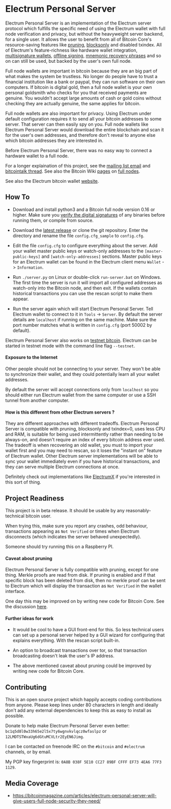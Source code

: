 # Electrum Personal Server

Electrum Personal Server is an implementation of the Electrum server protocol
which fulfills the specific need of using the Electrum wallet with full node
verification and privacy, but without the heavyweight server backend, for a
single user. It allows the user to benefit from all of Bitcoin Core's
resource-saving features like
[pruning](https://bitcoin.org/en/release/v0.12.0#wallet-pruning),
[blocksonly](https://bitcointalk.org/index.php?topic=1377345.0) and disabled
txindex. All of Electrum's feature-richness like hardware wallet integration,
[multisignature wallets](http://docs.electrum.org/en/latest/multisig.html),
[offline signing](http://docs.electrum.org/en/latest/coldstorage.html),
[mnemonic recovery phrases](https://en.bitcoin.it/wiki/Mnemonic_phrase)
and so on can still be used, but backed by the user's own full node.

Full node wallets are important in bitcoin because they are an big part of what
makes the system be trustless. No longer do people have to trust a financial
institution like a bank or paypal, they can run software on their own
computers. If bitcoin is digital gold, then a full node wallet is your own
personal goldsmith who checks for you that received payments are genuine. You
wouldn't accept large amounts of cash or gold coins without checking they are
actually genuine, the same applies for bitcoin.

Full node wallets are also important for privacy. Using Electrum under default
configuration requires it to send all your bitcoin addresses to some server.
That server can then easily spy on you. Full node wallets like Electrum Personal
Server would download the entire blockchain and scan it for the user's own
addresses, and therefore don't reveal to anyone else which bitcoin addresses
they are interested in.

Before Electrum Personal Server, there was no easy way to connect a hardware
wallet to a full node.

For a longer explaination of this project, see the
[mailing list email](https://lists.linuxfoundation.org/pipermail/bitcoin-dev/2018-February/015707.html)
and [bitcointalk thread](https://bitcointalk.org/index.php?topic=2664747.msg27179198). See also the Bitcoin Wiki [pages](https://en.bitcoin.it/wiki/Clearing_Up_Misconceptions_About_Full_Nodes) on [full nodes](https://en.bitcoin.it/wiki/Full_node).

See also the Electrum bitcoin wallet [website](https://electrum.org/).

## How To

* Download and install python3 and a Bitcoin full node version 0.16 or higher. Make sure you
[verify the digital signatures](https://bitcoin.stackexchange.com/questions/50185/how-to-verify-bitcoin-core-release-signing-keys)
of any binaries before running them, or compile from source.

* Download the [latest release](https://github.com/chris-belcher/electrum-personal-server/releases) or clone the git repository. Enter the directory
and rename the file `config.cfg_sample` to `config.cfg`.

* Edit the file `config.cfg` to configure everything about the server. Add your
wallet master public keys or watch-only addresses to the `[master-public-keys]`
and `[watch-only-addresses]` sections. Master public keys for an Electrum wallet
can be found in the Electrum client menu `Wallet` -> `Information`.

* Run `./server.py` on Linux or double-click `run-server.bat` on Windows.
The first time the server is run it will import all configured addresses as
watch-only into the Bitcoin node, and then exit. If the wallets contain 
historical transactions you can use the rescan script to make them appear.

* Run the server again which will start Electrum Personal Server. Tell Electrum
wallet to connect to it in `Tools` -> `Server`. By default the server details
are `localhost` if running on the same machine. Make sure the port number
matches what is written in `config.cfg` (port 50002 by default).

Electrum Personal Server also works on [testnet bitcoin](https://en.bitcoin.it/wiki/Testnet).
Electrum can be started in testnet mode with the command line flag `--testnet`.

#### Exposure to the Internet

Other people should not be connecting to your server. They won't be
able to synchronize their wallet, and they could potentially learn all your
wallet addresses.

By default the server will accept connections only from `localhost` so you
should either run Electrum wallet from the same computer or use a SSH tunnel
from another computer.

#### How is this different from other Electrum servers ?

They are different approaches with different tradeoffs. Electrum Personal
Server is compatible with pruning, blocksonly and txindex=0, uses less CPU and
RAM, is suitable for being used intermittently rather than needing to be
always-on, and doesn't require an index of every bitcoin address ever used. The
tradeoff is when recovering an old wallet, you must to import your wallet first
and you may need to rescan, so it loses the "instant on" feature of Electrum
wallet. Other Electrum server implementations will be able to sync your wallet
immediately even if you have historical transactions, and they can serve
multiple Electrum connections at once.

Definitely check out implementations like [ElectrumX](https://github.com/kyuupichan/electrumx/) if you're interested in this sort of thing.

## Project Readiness

This project is in beta release. It should be usable by any reasonably-technical
bitcoin user.

When trying this, make sure you report any crashes, odd behaviour, transactions
appearing as `Not Verified` or times when Electrum disconnects (which
indicates the server behaved unexpectedly).

Someone should try running this on a Raspberry PI.

#### Caveat about pruning

Electrum Personal Server is fully compatible with pruning, except for one thing.
Merkle proofs are read from disk. If pruning is enabled and if that specific
block has been deleted from disk, then no merkle proof can be sent to Electrum
which will display the transaction as `Not Verified` in the wallet interface.

One day this may be improved on by writing new code for Bitcoin Core. See the
discussion [here](https://bitcointalk.org/index.php?topic=3167572.0).

#### Further ideas for work

* It would be cool to have a GUI front-end for this. So less technical users
can set up a personal server helped by a GUI wizard for configuring that
explains everything. With the rescan script built-in.

* An option to broadcast transactions over tor, so that transaction broadcasting
doesn't leak the user's IP address.

* The above mentioned caveat about pruning could be improved by writing new code
for Bitcoin Core.

## Contributing

This is an open source project which happily accepts coding contributions from
anyone. Please keep lines under 80 characters in length and ideally don't add
any external dependencies to keep this as easy to install as possible.

Donate to help make Electrum Personal Server even better: `bc1q5d8l0w33h65e2l5x7ty6wgnvkvlqcz0wfaslpz` or `12LMDTSTWxaUg6dGtuMCVLtr2EyEN6Jimg`.

I can be contacted on freenode IRC on the `#bitcoin` and `#electrum` channels,
or by email.

My PGP key fingerprint is: `0A8B 038F 5E10 CC27 89BF CFFF EF73 4EA6 77F3 1129`.

## Media Coverage

* https://bitcoinmagazine.com/articles/electrum-personal-server-will-give-users-full-node-security-they-need/
